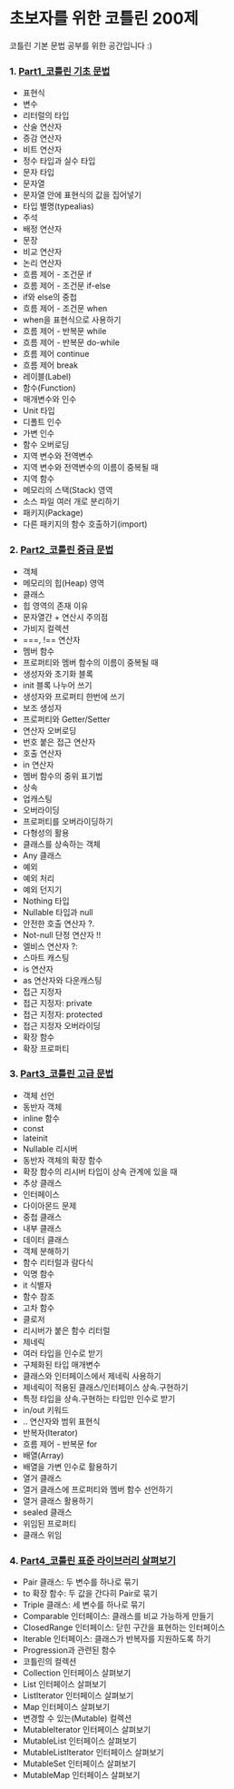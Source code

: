# 초보자를 위한 코틀린 200제

코틀린 기본 문법 공부를 위한 공간입니다 :)

### 1. <a href="https://github.com/Yelin-park/KotlinPractice/tree/main/src/main/kotlin/Part1_%EC%BD%94%ED%8B%80%EB%A6%B0%EA%B8%B0%EC%B4%88%EB%AC%B8%EB%B2%95%EC%82%B4%ED%8E%B4%EB%B3%B4%EA%B8%B0">Part1_코틀린 기초 문법</a>

   - 표현식
   - 변수 
   - 리터럴의 타입
   - 산술 연산자 
   - 증감 연산자 
   - 비트 연산자 
   - 정수 타입과 실수 타입 
   - 문자 타입
   - 문자열
   - 문자열 안에 표현식의 값을 집어넣기
   - 타입 별명(typealias)
   - 주석
   - 배정 연산자
   - 문장
   - 비교 연산자
   - 논리 연산자
   - 흐름 제어 - 조건문 if
   - 흐름 제어 - 조건문 if-else
   - if와 else의 중첩
   - 흐름 제어 - 조건문 when
   - when을 표현식으로 사용하기
   - 흐름 제어 - 반복문 while
   - 흐름 제어 - 반복문 do-while
   - 흐름 제어 continue
   - 흐름 제어 break
   - 레이블(Label)
   - 함수(Function)
   - 매개변수와 인수
   - Unit 타입
   - 디폴트 인수
   - 가변 인수
   - 함수 오버로딩
   - 지역 변수와 전역변수
   - 지역 변수와 전역변수의 이름이 중복될 때
   - 지역 함수
   - 메모리의 스택(Stack) 영역
   - 소스 파일 여러 개로 분리하기
   - 패키지(Package)
   - 다른 패키지의 함수 호출하기(import)


### 2. <a href="https://github.com/Yelin-park/KotlinPractice/tree/main/src/main/kotlin/Part2_%EC%BD%94%ED%8B%80%EB%A6%B0%EC%A4%91%EA%B8%89%EB%AC%B8%EB%B2%95%EC%82%B4%ED%8E%B4%EB%B3%B4%EA%B8%B0">Part2_코틀린 중급 문법</a>

- 객체
- 메모리의 힙(Heap) 영역
- 클래스
- 힙 영역의 존재 이유
- 문자열간 + 연산시 주의점
- 가비지 컬렉션
- ===, !== 연산자
- 멤버 함수
- 프로퍼티와 멤버 함수의 이름이 중복될 때
- 생성자와 초기화 블록
- init 블록 나누어 쓰기
- 생성자와 프로퍼티 한번에 쓰기
- 보조 생성자
- 프로퍼티와 Getter/Setter
- 연산자 오버로딩
- 번호 붙은 접근 연산자
- 호출 연산자
- in 연산자
- 멤버 함수의 중위 표기법
- 상속
- 업캐스팅
- 오버라이딩
- 프로퍼티를 오버라이딩하기
- 다형성의 활용
- 클래스를 상속하는 객체
- Any 클래스
- 예외
- 예외 처리
- 예외 던지기
- Nothing 타입
- Nullable 타입과 null
- 안전한 호출 연산자 ?.
- Not-null 단정 연산자 !!
- 엘비스 연산자 ?:
- 스마트 캐스팅
- is 연산자
- as 연산자와 다운캐스팅
- 접근 지정자
- 접근 지정자: private
- 접근 지정자: protected
- 접근 지정자 오버라이딩
- 확장 함수
- 확장 프로퍼티

### 3. <a href="https://github.com/Yelin-park/KotlinPractice/tree/main/src/main/kotlin/part3_%EC%BD%94%ED%8B%80%EB%A6%B0%EA%B3%A0%EA%B8%89%EB%AC%B8%EB%B2%95%EC%82%B4%ED%8E%B4%EB%B3%B4%EA%B8%B0">Part3_코틀린 고급 문법</a>
- 객체 선언
- 동반자 객체
- inline 함수
- const
- lateinit
- Nullable 리시버
- 동반자 객체의 확장 함수
- 확장 함수의 리시버 타입이 상속 관계에 있을 때
- 추상 클래스
- 인터페이스
- 다이아몬드 문제
- 중첩 클래스
- 내부 클래스
- 데이터 클래스
- 객체 분해하기
- 함수 리터럴과 람다식
- 익명 함수
- it 식별자
- 함수 참조
- 고차 함수
- 클로저
- 리시버가 붙은 함수 리터럴
- 제네릭
- 여러 타입을 인수로 받기
- 구체화된 타입 매개변수
- 클래스와 인터페이스에서 제네릭 사용하기
- 제네릭이 적용된 클래스/인터페이스 상속.구현하기
- 특정 타입을 상속.구현하는 타입만 인수로 받기
- in/out 키워드
- .. 연산자와 범위 표현식
- 반복자(Iterator)
- 흐름 제어 - 반복문 for
- 배열(Array)
- 배열을 가변 인수로 활용하기
- 열거 클래스
- 열거 클래스에 프로퍼티와 멤버 함수 선언하기
- 열거 클래스 활용하기
- sealed 클래스
- 위임된 프로퍼티
- 클래스 위임

### 4. <a href="https://github.com/Yelin-park/KotlinPractice/tree/main/src/main/kotlin/part4_%EC%BD%94%ED%8B%80%EB%A6%B0%ED%91%9C%EC%A4%80%EB%9D%BC%EC%9D%B4%EB%B8%8C%EB%9F%AC%EB%A6%AC%EC%82%B4%ED%8E%B4%EB%B3%B4%EA%B8%B0">Part4_코틀린 표준 라이브러리 살펴보기</a>
- Pair 클래스: 두 변수를 하나로 묶기
- to 확장 함수: 두 값을 간다히 Pair로 묶기
- Triple 클래스: 세 변수를 하나로 묶기
- Comparable 인터페이스: 클래스를 비교 가능하게 만들기
- ClosedRange 인터페이스: 닫힌 구간을 표현하는 인터페이스
- Iterable 인터페이스: 클래스가 반복자를 지원하도록 하기
- Progression과 관련된 함수
- 코틀린의 컬렉션
- Collection 인터페이스 살펴보기
- List 인터페이스 살펴보기
- ListIterator 인터페이스 살펴보기
- Map 인터페이스 살펴보기
- 변경할 수 있는(Mutable) 컬렉션
- MutableIterator 인터페이스 살펴보기
- MutableList 인터페이스 살펴보기
- MutableListIterator 인터페이스 살펴보기
- MutableSet 인터페이스 살펴보기
- MutableMap 인터페이스 살펴보기